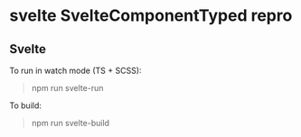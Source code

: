 # svelte SvelteComponentTyped repro

## Svelte

To run in watch mode (TS + SCSS):
> npm run svelte-run

To build:
> npm run svelte-build
